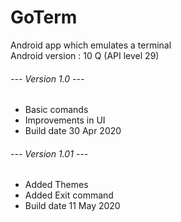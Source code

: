 # GoTerm
Android app which emulates a terminal<br>
Android version : 10 Q (API level 29)
<br>
###### --- Version 1.0 ---<br>
* Basic comands<br>
* Improvements in UI<br>
* Build date 30 Apr 2020<br>
###### --- Version 1.01 ---<br>
* Added Themes<br>
* Added Exit command<br>
* Build date 11 May 2020<br>

